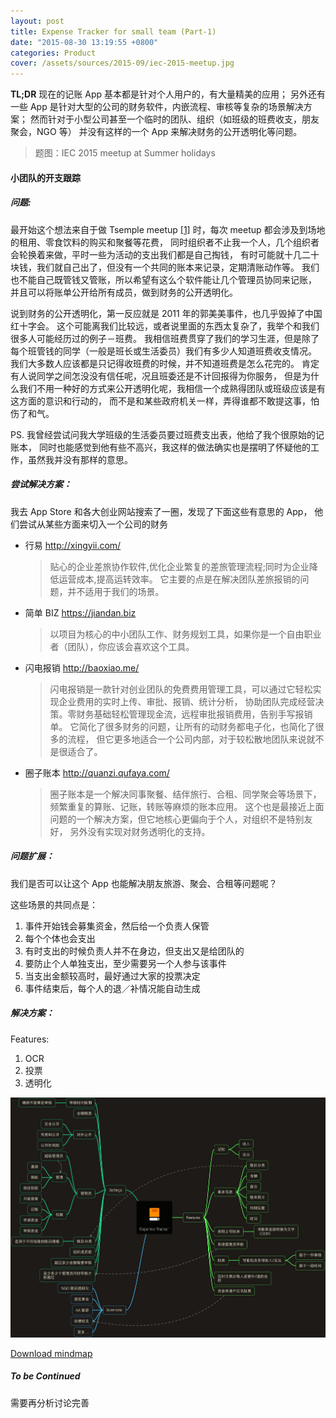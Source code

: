 ```yaml
---
layout: post
title: Expense Tracker for small team (Part-1)
date: "2015-08-30 13:19:55 +0800"
categories: Product
cover: /assets/sources/2015-09/iec-2015-meetup.jpg
---
```


**TL;DR**
现在的记账 App 基本都是针对个人用户的，有大量精美的应用；
另外还有一些 App 是针对大型的公司的财务软件，内嵌流程、审核等复杂的场景解决方案；
然而针对于小型公司甚至一个临时的团队、组织（如班级的班费收支，朋友聚会，NGO 等）
并没有这样的一个 App 来解决财务的公开透明化等问题。

> 题图：IEC 2015 meetup at Summer holidays

#### 小团队的开支跟踪

##### 问题:

最开始这个想法来自于做 Tsemple meetup [[1]][tsemple] 时，每次 meetup 都会涉及到场地的租用、零食饮料的购买和聚餐等花费，
同时组织者不止我一个人，几个组织者会轮换着来做，平时一些为活动的支出我们都是自己掏钱，
有时可能就十几二十块钱，我们就自己出了，但没有一个共同的账本来记录，定期清账动作等。
我们也不能自己既管钱又管账，所以希望有这么个软件能让几个管理员协同来记账，
并且可以将账单公开给所有成员，做到财务的公开透明化。

说到财务的公开透明化，第一反应就是 2011 年的郭美美事件，也几乎毁掉了中国红十字会。
这个可能离我们比较远，或者说里面的东西太复杂了，我举个和我们很多人可能经历过的例子－班费。
我相信班费贯穿了我们的学习生涯，但是除了每个班管钱的同学（一般是班长或生活委员）我们有多少人知道班费收支情况。
我们大多数人应该都是只记得收班费的时候，并不知道班费是怎么花完的。
肯定有人说同学之间怎没没有信任呢，况且班委还是不计回报得为你服务，
但是为什么我们不用一种好的方式来公开透明化呢，我相信一个成熟得团队或班级应该是有这方面的意识和行动的，
而不是和某些政府机关一样，弄得谁都不敢提这事，怕伤了和气。

PS. 我曾经尝试问我大学班级的生活委员要过班费支出表，他给了我个很原始的记账本，
同时也能感觉到他有些不高兴，我这样的做法确实也是摆明了怀疑他的工作，虽然我并没有那样的意思。


##### 尝试解决方案：

我去 App Store 和各大创业网站搜索了一圈，发现了下面这些有意思的 App，
他们尝试从某些方面来切入一个公司的财务

- 行易 <http://xingyii.com/>
    >贴心的企业差旅协作软件,优化企业繁复的差旅管理流程;同时为企业降低运营成本,提高运转效率。
    它主要的点是在解决团队差旅报销的问题，并不适用于我们的场景。

- 简单 BIZ <https://jiandan.biz>
    >以项目为核心的中小团队工作、财务规划工具，如果你是一个自由职业者（团队），你应该会喜欢这个工具。

- 闪电报销 <http://baoxiao.me/>
    >闪电报销是一款针对创业团队的免费费用管理工具，可以通过它轻松实现企业费用的实时上传、审批、报销、统计分析，
    协助团队完成经营决策。零财务基础轻松管理现金流，远程审批报销费用，告别手写报销单。
    它简化了很多财务的问题，让所有的动财务都电子化，也简化了很多的流程，
    但它更多地适合一个公司内部，对于较松散地团队来说就不是很适合了。

- 圈子账本 <http://quanzi.qufaya.com/>
    >圈子账本是一个解决同事聚餐、结伴旅行、合租、同学聚会等场景下，频繁重复的算账、记账，转账等麻烦的账本应用。
    这个也是最接近上面问题的一个解决方案，但它地核心更偏向于个人，对组织不是特别友好，
    另外没有实现对财务透明化的支持。

##### 问题扩展：

我们是否可以让这个 App 也能解决朋友旅游、聚会、合租等问题呢？

这些场景的共同点是：

1. 事件开始钱会募集资金，然后给一个负责人保管
1. 每个个体也会支出
1. 有时支出的时候负责人并不在身边，但支出又是给团队的
1. 要防止个人单独支出，至少需要另一个人参与该事件
1. 当支出金额较高时，最好通过大家的投票决定
1. 事件结束后，每个人的退／补情况能自动生成


##### 解决方案：

Features:

1. OCR
1. 投票
1. 透明化

![Mindmap of Expense Tracker](/assets/sources/2015-08/ExpenseTracker.png)

[Download mindmap][mindmap]

##### To be Continued

需要再分析讨论完善

[tsemple]: http://tsemple.com
[mindmap]: /assets/sources/2015-08/ExpenseTracker.mindnode
